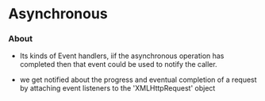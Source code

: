 # Asynchronous

### About

- Its kinds of Event handlers, iif the asynchronous operation has completed then that event could be used to notify the caller.

- we get notified about the progress and eventual completion of a request by attaching event listeners to the 'XMLHttpRequest' object